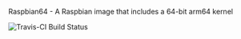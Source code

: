 Raspbian64 - A Raspbian image that includes a 64-bit arm64 kernel

![Travis-CI Build Status](https://travis-ci.org/lucashalbert/raspbian64.svg?branch=master)
